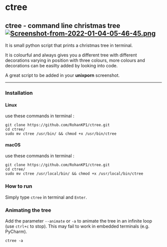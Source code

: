 # ctree
ctree - command line christmas tree
[![Screenshot-from-2022-01-04-05-46-45.png](https://i.postimg.cc/sgVHKRFs/Screenshot-from-2022-01-04-05-46-45.png)](https://postimg.cc/VdVFLpLV)
------

It is small python script that prints a christmas tree in terminal.

It is colourful and always gives you a different tree with different
decorations varying in position with three colours, more colours and
decorations can be easilty added by looking into code.

A great script to be added in your **unixporn** screenshot.

------

### Installation
#### Linux
use these commands in terminal :
```shell
git clone https://github.com/RohanKP1/ctree.git
cd ctree/
sudo mv ctree /usr/bin/ && chmod +x /usr/bin/ctree
```

#### macOS
use these commands in terminal :
```shell
git clone https://github.com/RohanKP1/ctree.git
cd ctree/
sudo mv ctree /usr/local/bin/ && chmod +x /usr/local/bin/ctree
```

### How to run
Simply type `ctree` in terminal and `Enter`.

### Animating the tree
Add the parameter `--animate` or `-a` to animate the tree in an infinite loop (use `ctrl+c` to stop). This may fail to
work in embedded terminals (e.g. PyCharm).
```shell
ctree -a
```
